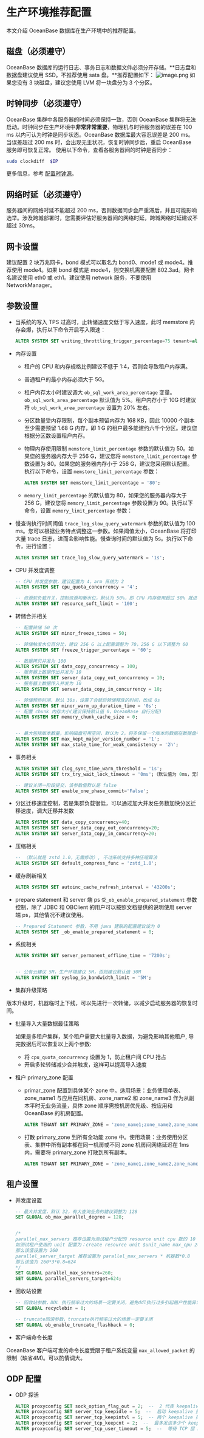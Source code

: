 # 生产环境推荐配置

本文介绍 OceanBase 数据库在生产环境中的推荐配置。

## 磁盘（必须遵守）

OceanBase 数据库的运行日志、事务日志和数据文件必须分开存储。**日志盘和数据盘建议使用 SSD。不推荐使用 sata 盘。**推荐配置如下：
![image.png](https://intranetproxy.alipay.com/skylark/lark/0/2021/png/3591/1626955341755-2d682593-dc82-4942-a06d-3198ed3d70f6.png#clientId=uf2227f2d-33a9-4&from=paste&height=144&id=u4182a9b9&margin=%5Bobject%20Object%5D&name=image.png&originHeight=288&originWidth=1466&originalType=binary&ratio=1&size=108494&status=done&style=none&taskId=ub54fe223-05cf-4644-a722-aa372119cf1&width=733)
如果您没有 3 块磁盘，建议您使用 LVM 将一块盘分为 3 个分区。

## 时钟同步（必须遵守）

OceanBase 集群中各服务器的时间必须保持一致，否则 OceanBase 集群将无法启动。时钟同步在生产环境中**非常非常重要**，物理机与时钟服务器的误差在 100 ms 以内可认为时钟是同步状态。OceanBase 数据库最大容忍误差是 200 ms。当误差超过 200 ms 时，会出现无主状况，恢复时钟同步后，重启 OceanBase 服务即可恢复正常。
使用以下命令，查看各服务器间的时钟是否同步：

```bash
sudo clockdiff  $IP
```

更多信息，参考 [配置时钟源](6.optional-configuring-clock-sources.md)。

## 网络时延（必须遵守）

服务器间的网络时延不能超过 200 ms，否则数据同步会严重滞后，并且可能影响选举。涉及跨城部署时，您需要评估好服务器间的网络时延，跨城网络时延建议不超过 30ms。

## 网卡设置

建议配置 2 块万兆网卡，bond 模式可以取名为 bond0、mode1 或 mode4。推荐使用 mode4。如果 bond 模式是 mode4，则交换机需要配置 802.3ad。网卡名建议使用 eth0 或 eth1。建议使用 network 服务，不要使用 NetworkManager。

## 参数设置

- 当系统的写入 TPS 过高时，止转储速度交低于写入速度，此时 memstore 内存会爆，执行以下命令开启写入限速：

   ```sql
   ALTER SYSTEM SET writing_throttling_trigger_percentage=75 tenant=all(或者具体 tenantname);
   ```

- 内存设置
  - 租户的 CPU 和内存规格比例建议不低于 1:4，否则会导致租户内存满。
  - 普通租户的最小内存必须大于 5G。
  - 租户内存太小时建议调大 `ob_sql_work_area_percentage` 变量。`ob_sql_work_area_percentage` 默认值为 5%。租户内存小于 10G 时建议将 `ob_sql_work_area_percentage` 设置为 20% 左右。
  - 分区数量受内存限制，每个副本预留内存为 168 KB，因此 10000 个副本至少需要预留 1.68 G 内存，即 1 G 的租户最多能建约六千个分区。建议您根据分区数设置租户内存。
  - 物理内存使用限制 `memstore_limit_percentage` 参数的默认值为 50。如果您的服务器内存大于 256 G，建议您将 `memstore_limit_percentage` 参数设置为 80。如果您的服务器内存小于 256 G，建议您采用默认配置。执行以下命令，设置 `memstore_limit_percentage` 参数：

      ```sql
      ALTER SYSTEM SET memstore_limit_percentage = '80';
      ```

  - `memory_limit_percentage` 的默认值为 80，如果您的服务器内存大于 256 G，建议您将 `memory_limit_percentage` 参数设置为 90。执行以下命令，设置 `memory_limit_percentage` 参数：
- 慢查询执行时间阈值 `trace_log_slow_query_watermark` 参数的默认值为 100 ms。您可以根据业务特点调整这一参数。如果阈值太小，OceanBase 将打印大量 trace 日志，进而会影响性能。慢查询时间的默认值为 5s。执行以下命令，进行设置：

   ```sql
   ALTER SYSTEM SET trace_log_slow_query_watermark = '1s';
   ```

- CPU 并发度调整

   ```sql
   -- CPU 并发度参数，建议配置为 4，arm 系统为 2
   ALTER SYSTEM SET cpu_quota_concurrency = '4';

   -- 资源软负载开关，控制资源均衡水位，默认为 50%，即 CPU 内存使用超过 50% 就进行 unit 均衡，线上建议调整为 100，达到手工控制 unit 分布的效果
   ALTER SYSTEM SET resource_soft_limit = '100';
   ```

- 转储合并相关

   ```sql
   -- 配置转储 50 次
   ALTER SYSTEM SET minor_freeze_times = 50;

   -- 转储触发水位百分比，建议 256 G 以上配置调整为 70，256 G 以下调整为 60
   ALTER SYSTEM SET freeze_trigger_percentage = '60';

   -- 数据拷贝并发为 100
   ALTER SYSTEM SET data_copy_concurrency = 100;
   -- 服务器上数据传出并发为 10
   ALTER SYSTEM SET server_data_copy_out_concurrency = 10;
   -- 服务器上数据传入并发为 10
   ALTER SYSTEM SET server_data_copy_in_concurrency = 10;

   -- 转储预热时间，默认 30s，设置了会延后转储释放的时间，改成 0s
   ALTER SYSTEM SET minor_warm_up_duration_time = '0s';
   -- 配置 chunk 内存大小(建议保持默认值 0，OceanBase 自行分配)
   ALTER SYSTEM SET memory_chunk_cache_size = 0;


   -- 最大包括版本数量，影响磁盘可用空间，默认为 2，将多保留一个版本的数据在数据盘中，需调整为 1
   ALTER SYSTEM SET max_kept_major_version_number = '1';
   ALTER SYSTEM SET max_stale_time_for_weak_consistency = '2h';
   ```

- 事务相关

   ```sql
   ALTER SYSTEM SET clog_sync_time_warn_threshold = '1s';
   ALTER SYSTEM SET trx_try_wait_lock_timeout = '0ms';（默认值为 0ms，无需修改）

   -- 建议关闭一阶段提交，该参数值默认是 false
   ALTER SYSTEM SET enable_one_phase_commit='False';
   ```

- 分区迁移速度控制，若是集群负载很低，可以通过加大并发任务数加快分区迁移速度，调大迁移并发数

   ```sql
   ALTER SYSTEM SET data_copy_concurrency=40;
   ALTER SYSTEM SET server_data_copy_out_concurrency=20;
   ALTER SYSTEM SET server_data_copy_in_concurrency=20;
   ```

- 压缩相关

   ```sql
   -- （默认就是 zstd_1.0，无需修改）, 不过系统支持多种压缩算法
   ALTER SYSTEM SET default_compress_func = 'zstd_1.0';
   ```

- 缓存刷新相关

   ```sql
   ALTER SYSTEM SET autoinc_cache_refresh_interval = '43200s';
   ```

- prepare statement 和 server 端 ps `受_ob_enable_prepared_statement` 参数控制，除了 JDBC 和 OBClient 的用户可以按照文档提供的说明使用 server 端 ps，其他情况不建议使用。

   ```sql
   -- Prepared Statement 参数，不用 java 建联的配置建议设为 0
   ALTER SYSTEM SET _ob_enable_prepared_statement = 0;
   ```

- 系统相关

   ```sql
   ALTER SYSTEM SET server_permanent_offline_time = '7200s';


   -- 公有云建议 5M，生产环境建议 5M，否则建议默认值 30M
   ALTER SYSTEM SET syslog_io_bandwidth_limit = '5M';
   ```

- 集群升级策略

版本升级时，机器临时上下线，可以先进行一次转储，以减少启动服务器的恢复时间。

- 批量导入大量数据最佳策略

   如果是多租户集群，某个租户需要大批量导入数据，为避免影响其他租户, 导完数据后可以恢复以上两个参数:

  - 将 `cpu_quota_concurrency` 设置为 1，防止租户间 CPU 抢占
  - 开启多轮转储减少合并触发，这样可以提高导入速度
  
- 租户 primary_zone 配置
  - primar_zone 配置到具体某个 zone 中。适用场景：业务使用单表、zone_name1 与应用在同机房、zone_name2 和 zone_name3 作为从副本平时无业务流量，具体 zone 顺序需按机房优先级、按应用和 OceanBase 的机房配置。

      ```sql
      ALTER TENANT SET PRIMARY_ZONE = 'zone_name1;zone_name2,zone_name3';
      ```

  - 打散  primary_zone 到所有全功能 zone 中。使用场景：业务使用分区表、集群中所有副本都在同一机房或不同 zone 机房间网络延迟在 1ms 内，需要将 primary_zone 打散到所有副本。
  
      ```sql
      ALTER TENANT SET PRIMARY_ZONE = 'zone_name1,zone_name2,zone_name3';
      ```

## 租户设置

- 并发度设置

   ```sql
   -- 最大并发度，默认 32，有大查询业务的建议调整为 128
   SET GLOBAL ob_max_parallel_degree = 128;


   /*
   parallel_max_servers 推荐设置为测试租户分配的 resource unit cpu 数的 10 倍
   如测试租户使用的 unit 配置为：create resource unit $unit_name max_cpu 26
   那么该值设置为 260
   parallel_server_target 推荐设置为 parallel_max_servers * 机器数*0.8
   那么该值为 260*3*0.8=624
   */
   SET GLOBAL parallel_max_servers=260;
   SET GLOBAL parallel_servers_target=624;
   ```

- 回收站设置

   ```sql
   -- 回收站参数，DDL 执行频率过大的场景一定要关闭，避免ddl执行过多引起租户性能异常
   SET GLOBAL recyclebin = 0;

   -- truncate回滚参数，truncate执行频率过大的场景一定要关闭
   SET GLOBAL ob_enable_truncate_flashback = 0;
   ```

- 客户端命令长度

OceanBase 客户端可发的命令长度受限于租户系统变量 `max_allowed_packet` 的限制（缺省4M)。可以酌情调大。

## ODP 配置

- ODP 探活

   ```sql
   ALTER proxyconfig SET sock_option_flag_out = 2;  --  2 代表 keepalive
   ALTER proxyconfig SET server_tcp_keepidle = 5;  --  启动 keepalive 探活前的空闲时间，5 秒
   ALTER proxyconfig SET server_tcp_keepintvl = 5;  -- 两个 keepalive 探活包之间的时间间隔，5 秒
   ALTER proxyconfig SET server_tcp_keepcnt = 2;  --  最多发送多少个 keepaliv e包，2 个。最长 5+5*2=15 秒发现 dead_socket
   ALTER proxyconfig SET server_tcp_user_timeout = 5;  --  等待 TCP 层 ACK 确认消息的超时时长，5 秒
   ```
